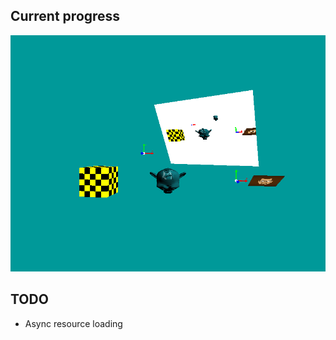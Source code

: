 ## Current progress
![Current progress](/screenshot.png?raw=true)

## TODO
* Async resource loading
